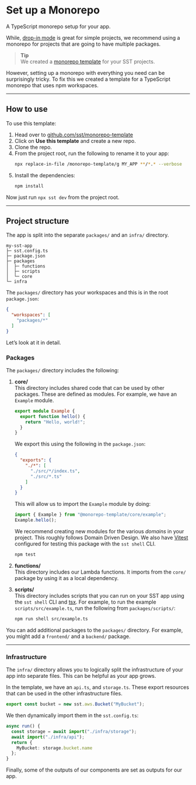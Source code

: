 # Set up a Monorepo

A TypeScript monorepo setup for your app.

While, [drop-in mode](https://docs/#drop-in-mode) is great for simple projects, we recommend using a monorepo for projects that are going to have multiple packages.

> **Tip**  
> We created a [monorepo template](https://github.com/sst/monorepo-template/tree/main) for your SST projects.

However, setting up a monorepo with everything you need can be surprisingly tricky. To fix this we created a template for a TypeScript monorepo that uses npm workspaces.

---

## How to use

To use this template:

1. Head over to [github.com/sst/monorepo-template](https://github.com/sst/monorepo-template)
2. Click on **Use this template** and create a new repo.
3. Clone the repo.
4. From the project root, run the following to rename it to your app:
   ```bash
   npx replace-in-file /monorepo-template/g MY_APP **/*.* --verbose
   ```
5. Install the dependencies:
   ```bash
   npm install
   ```

Now just run `npx sst dev` from the project root.

---

## Project structure

The app is split into the separate `packages/` and an `infra/` directory.

```plaintext
my-sst-app
├─ sst.config.ts
├─ package.json
├─ packages
│  ├─ functions
│  ├─ scripts
│  └─ core
└─ infra
```

The `packages/` directory has your workspaces and this is in the root `package.json`:

```json
{
  "workspaces": [
    "packages/*"
  ]
}
```

Let’s look at it in detail.

### Packages

The `packages/` directory includes the following:

1. **core/**  
   This directory includes shared code that can be used by other packages. These are defined as modules. For example, we have an `Example` module.
   ```typescript
   export module Example {
     export function hello() {
       return "Hello, world!";
     }
   }
   ```
   We export this using the following in the `package.json`:
   ```json
   {
     "exports": {
       "./*": [
         "./src/*/index.ts",
         "./src/*.ts"
       ]
     }
   }
   ```
   This will allow us to import the `Example` module by doing:
   ```typescript
   import { Example } from "@monorepo-template/core/example";
   Example.hello();
   ```
   We recommend creating new modules for the various *domains* in your project. This roughly follows Domain Driven Design.
   We also have [Vitest](https://vitest.dev/) configured for testing this package with the `sst shell` CLI.
   ```bash
   npm test
   ```

2. **functions/**  
   This directory includes our Lambda functions. It imports from the `core/` package by using it as a local dependency.

3. **scripts/**  
   This directory includes scripts that you can run on your SST app using the `sst shell` CLI and [tsx](https://www.npmjs.com/package/tsx). For example, to run the example `scripts/src/example.ts`, run the following from `packages/scripts/`:
   ```bash
   npm run shell src/example.ts
   ```

You can add additional packages to the `packages/` directory. For example, you might add a `frontend/` and a `backend/` package.

---

### Infrastructure

The `infra/` directory allows you to logically split the infrastructure of your app into separate files. This can be helpful as your app grows.

In the template, we have an `api.ts`, and `storage.ts`. These export resources that can be used in the other infrastructure files.

```typescript
export const bucket = new sst.aws.Bucket("MyBucket");
```

We then dynamically import them in the `sst.config.ts`:

```typescript
async run() {
  const storage = await import("./infra/storage");
  await import("./infra/api");
  return {
    MyBucket: storage.bucket.name
  };
}
```

Finally, some of the outputs of our components are set as outputs for our app.